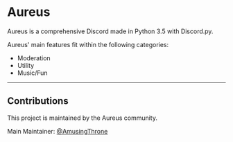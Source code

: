 # Aureus
Aureus is a comprehensive Discord made in Python 3.5 with Discord.py.


Aureus' main features fit within the following categories:

* Moderation
* Utility
* Music/Fun

-------

## Contributions
This project is maintained by the Aureus community.

Main Maintainer: [@AmusingThrone](https://github.com/AmusingThrone)

